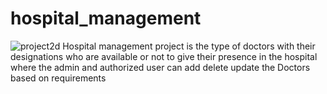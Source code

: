 # hospital_management
![project2d](https://github.com/Snigdhapuppala/hospital_management/assets/106662109/697bedfd-ae93-4857-898a-d0de424856d0)
Hospital management project is the type of doctors with their designations who are available or not to
give their presence in the hospital where the admin and authorized user can add delete update the Doctors
based on requirements
